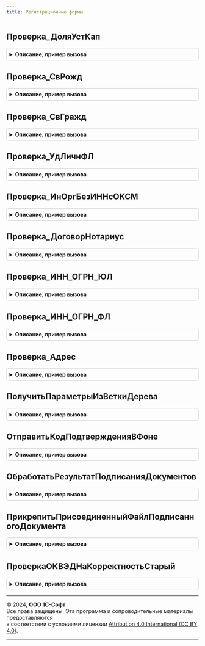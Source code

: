 ```yaml
---
title: Регистрационные формы
---
```



## Проверка_ДоляУстКап
<details style="margin: 1em 0; padding: 0.5em; border: 1px solid #ccc; border-radius: 6px;">

<summary style="font-weight: bold; cursor: pointer;">Описание, пример вызова</summary>

```bsl

Процедура Проверка_ДоляУстКап(Показатели, Данные, ТаблицаОшибок, ИмяСтраницы, Обязательность = Ложь) Экспорт
```

Пример вызова
```bsl
РегистрационныеФормы.Проверка_ДоляУстКап(Показатели, Данные, ТаблицаОшибок, ИмяСтраницы, Обязательность);
```
</details>

## Проверка_СвРожд
<details style="margin: 1em 0; padding: 0.5em; border: 1px solid #ccc; border-radius: 6px;">

<summary style="font-weight: bold; cursor: pointer;">Описание, пример вызова</summary>

```bsl

Процедура Проверка_СвРожд(Показатели, Данные, ТаблицаОшибок, ИмяСтраницы, Обязательность = Ложь) Экспорт
```

Пример вызова
```bsl
РегистрационныеФормы.Проверка_СвРожд(Показатели, Данные, ТаблицаОшибок, ИмяСтраницы, Обязательность);
```
</details>

## Проверка_СвГражд
<details style="margin: 1em 0; padding: 0.5em; border: 1px solid #ccc; border-radius: 6px;">

<summary style="font-weight: bold; cursor: pointer;">Описание, пример вызова</summary>

```bsl

Процедура Проверка_СвГражд(Показатели, Данные, ТаблицаОшибок, ИмяСтраницы, Обязательность = Ложь) Экспорт
```

Пример вызова
```bsl
РегистрационныеФормы.Проверка_СвГражд(Показатели, Данные, ТаблицаОшибок, ИмяСтраницы, Обязательность);
```
</details>

## Проверка_УдЛичнФЛ
<details style="margin: 1em 0; padding: 0.5em; border: 1px solid #ccc; border-radius: 6px;">

<summary style="font-weight: bold; cursor: pointer;">Описание, пример вызова</summary>

```bsl

Процедура Проверка_УдЛичнФЛ(Показатели, Данные, ТаблицаОшибок, ИмяСтраницы, Обязательность = Ложь) Экспорт
```

Пример вызова
```bsl
РегистрационныеФормы.Проверка_УдЛичнФЛ(Показатели, Данные, ТаблицаОшибок, ИмяСтраницы, Обязательность);
```
</details>

## Проверка_ИнОргБезИННсОКСМ
<details style="margin: 1em 0; padding: 0.5em; border: 1px solid #ccc; border-radius: 6px;">

<summary style="font-weight: bold; cursor: pointer;">Описание, пример вызова</summary>

```bsl

Процедура Проверка_ИнОргБезИННсОКСМ(Показатели, Данные, ТаблицаОшибок, ИмяСтраницы, Обязательность = Ложь) Экспорт
```

Пример вызова
```bsl
РегистрационныеФормы.Проверка_ИнОргБезИННсОКСМ(Показатели, Данные, ТаблицаОшибок, ИмяСтраницы, Обязательность);
```
</details>

## Проверка_ДоговорНотариус
<details style="margin: 1em 0; padding: 0.5em; border: 1px solid #ccc; border-radius: 6px;">

<summary style="font-weight: bold; cursor: pointer;">Описание, пример вызова</summary>

```bsl

Процедура Проверка_ДоговорНотариус(Показатели, Данные, ТаблицаОшибок, ИмяСтраницы, Обязательность = Ложь) Экспорт
```

Пример вызова
```bsl
РегистрационныеФормы.Проверка_ДоговорНотариус(Показатели, Данные, ТаблицаОшибок, ИмяСтраницы, Обязательность);
```
</details>

## Проверка_ИНН_ОГРН_ЮЛ
<details style="margin: 1em 0; padding: 0.5em; border: 1px solid #ccc; border-radius: 6px;">

<summary style="font-weight: bold; cursor: pointer;">Описание, пример вызова</summary>

```bsl

Процедура Проверка_ИНН_ОГРН_ЮЛ(Показатели, Данные, ТаблицаОшибок, ИмяСтраницы, Обязательность = Ложь) Экспорт
```

Пример вызова
```bsl
РегистрационныеФормы.Проверка_ИНН_ОГРН_ЮЛ(Показатели, Данные, ТаблицаОшибок, ИмяСтраницы, Обязательность);
```
</details>

## Проверка_ИНН_ОГРН_ФЛ
<details style="margin: 1em 0; padding: 0.5em; border: 1px solid #ccc; border-radius: 6px;">

<summary style="font-weight: bold; cursor: pointer;">Описание, пример вызова</summary>

```bsl

Процедура Проверка_ИНН_ОГРН_ФЛ(Показатели, Данные, ТаблицаОшибок, ИмяСтраницы, Обязательность = Ложь) Экспорт
```

Пример вызова
```bsl
РегистрационныеФормы.Проверка_ИНН_ОГРН_ФЛ(Показатели, Данные, ТаблицаОшибок, ИмяСтраницы, Обязательность);
```
</details>

## Проверка_Адрес
<details style="margin: 1em 0; padding: 0.5em; border: 1px solid #ccc; border-radius: 6px;">

<summary style="font-weight: bold; cursor: pointer;">Описание, пример вызова</summary>

```bsl

Процедура Проверка_Адрес(Показатели, Данные, ТаблицаОшибок, ИмяСтраницы, Обязательность = Ложь) Экспорт
```

Пример вызова
```bsl
РегистрационныеФормы.Проверка_Адрес(Показатели, Данные, ТаблицаОшибок, ИмяСтраницы, Обязательность);
```
</details>

## ПолучитьПараметрыИзВеткиДерева
<details style="margin: 1em 0; padding: 0.5em; border: 1px solid #ccc; border-radius: 6px;">

<summary style="font-weight: bold; cursor: pointer;">Описание, пример вызова</summary>

```bsl

Функция ПолучитьПараметрыИзВеткиДерева(СхемаВыгрузки, Путь) Экспорт
```

Пример вызова
```bsl
Результат = РегистрационныеФормы.ПолучитьПараметрыИзВеткиДерева(СхемаВыгрузки, Путь) 
```
</details>

## ОтправитьКодПодтвержденияВФоне
<details style="margin: 1em 0; padding: 0.5em; border: 1px solid #ccc; border-radius: 6px;">

<summary style="font-weight: bold; cursor: pointer;">Описание, пример вызова</summary>

```bsl

Процедура ОтправитьКодПодтвержденияВФоне(ПараметрыВыполнения, АдресХранилища) Экспорт
```

Пример вызова
```bsl
РегистрационныеФормы.ОтправитьКодПодтвержденияВФоне(ПараметрыВыполнения, АдресХранилища) 
```
</details>

## ОбработатьРезультатПодписанияДокументов
<details style="margin: 1em 0; padding: 0.5em; border: 1px solid #ccc; border-radius: 6px;">

<summary style="font-weight: bold; cursor: pointer;">Описание, пример вызова</summary>

```bsl

Процедура ОбработатьРезультатПодписанияДокументов(Форма, РезультатПодписания, ПараметрыОтображения, ДополнительныеПараметры) Экспорт
```

Пример вызова
```bsl
РегистрационныеФормы.ОбработатьРезультатПодписанияДокументов(Форма, РезультатПодписания, ПараметрыОтображения, ДополнительныеПараметры) 
```
</details>

## ПрикрепитьПрисоединенныйФайлПодписанногоДокумента
<details style="margin: 1em 0; padding: 0.5em; border: 1px solid #ccc; border-radius: 6px;">

<summary style="font-weight: bold; cursor: pointer;">Описание, пример вызова</summary>

```bsl

Функция ПрикрепитьПрисоединенныйФайлПодписанногоДокумента(АдресВоВременномХранилище, ИмяФайла, ВладелецФайлов) Экспорт
```

Пример вызова
```bsl
Результат = РегистрационныеФормы.ПрикрепитьПрисоединенныйФайлПодписанногоДокумента(АдресВоВременномХранилище, ИмяФайла, ВладелецФайлов) 
```
</details>

## ПроверкаОКВЭДНаКорректностьСтарый
<details style="margin: 1em 0; padding: 0.5em; border: 1px solid #ccc; border-radius: 6px;">

<summary style="font-weight: bold; cursor: pointer;">Описание, пример вызова</summary>

```bsl

Функция ПроверкаОКВЭДНаКорректностьСтарый(ОКВЭД) Экспорт
```

Пример вызова
```bsl
Результат = РегистрационныеФормы.ПроверкаОКВЭДНаКорректностьСтарый(ОКВЭД) 
```
</details>

---

© 2024, **ООО 1С-Софт**  
Все права защищены. Эта программа и сопроводительные материалы предоставляются  
в соответствии с условиями лицензии [Attribution 4.0 International (CC BY 4.0)](https://creativecommons.org/licenses/by/4.0/legalcode).

---
